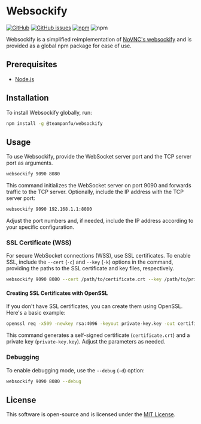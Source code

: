 # Websockify

[![GitHub](https://img.shields.io/github/license/teampanfu/websockify)](https://github.com/teampanfu/websockify)
[![GitHub issues](https://img.shields.io/github/issues/teampanfu/websockify)](https://github.com/teampanfu/websockify/issues)
[![npm](https://img.shields.io/npm/v/@teampanfu/websockify)](https://www.npmjs.com/package/@teampanfu/websockify)
![npm](https://img.shields.io/npm/dt/@teampanfu/websockify)

Websockify is a simplified reimplementation of [NoVNC's websockify](https://github.com/novnc/websockify-js) and is provided as a global npm package for ease of use.

## Prerequisites

- [Node.js](https://www.nodejs.org)

## Installation

To install Websockify globally, run:

```bash
npm install -g @teampanfu/websockify
```

## Usage

To use Websockify, provide the WebSocket server port and the TCP server port as arguments.

```bash
websockify 9090 8080
```

This command initializes the WebSocket server on port 9090 and forwards traffic to the TCP server. Optionally, include the IP address with the TCP server port:

```bash
websockify 9090 192.168.1.1:8080
```

Adjust the port numbers and, if needed, include the IP address according to your specific configuration.

### SSL Certificate (WSS)

For secure WebSocket connections (WSS), use SSL certificates. To enable SSL, include the `--cert` (`-c`) and `--key` (`-k`) options in the command, providing the paths to the SSL certificate and key files, respectively.

```bash
websockify 9090 8080 --cert /path/to/certificate.crt --key /path/to/private-key.key
```

#### Creating SSL Certificates with OpenSSL

If you don't have SSL certificates, you can create them using OpenSSL. Here's a basic example:

```bash
openssl req -x509 -newkey rsa:4096 -keyout private-key.key -out certificate.crt -days 365 -nodes
```

This command generates a self-signed certificate (`certificate.crt`) and a private key (`private-key.key`). Adjust the parameters as needed.

### Debugging

To enable debugging mode, use the `--debug` (`-d`) option:

```bash
websockify 9090 8080 --debug
```

## License

This software is open-source and is licensed under the [MIT License](LICENSE).
